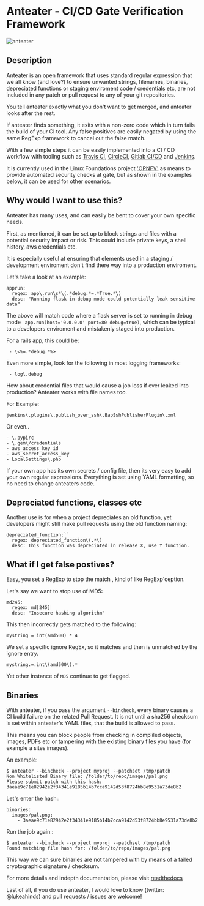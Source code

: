 # Anteater - CI/CD Gate Verification Framework

![anteater](http://i.imgur.com/BPvV3Gz.png)

Description
-----------

Anteater is an open framework that uses standard regular expression that we all
know (and love?) to ensure unwanted strings, filenames, binaries, depreciated
functions or staging enviroment code / credentials etc, are not included in any
patch or pull request to any of your git repositories.

You tell anteater exactly what you don't want to get merged, and anteater looks
after the rest.

If anteater finds something, it exits with a non-zero code which in turn fails
the build of your CI tool. Any false positives are easily negated by using the
same RegExp framework to cancel out the false match.

With a few simple steps it can be easily implemented into a CI / CD workflow
with tooling such as [Travis CI](https://travis-ci.org/), [CircleCI](https://circleci.com/), [Gitlab CI/CD](https://about.gitlab.com/features/gitlab-ci-cd/) and [Jenkins](https://jenkins.io/).

It is currently used in the Linux Foundations project ['OPNFV'](https://opnfv.org)
as means to provide automated security checks at gate, but as shown in the
examples below, it can be used for other scenarios.

Why would I want to use this?
-----------------------------

Anteater has many uses, and can easily be bent to cover your own specific needs.

First, as mentioned, it can be set up to block strings and files with a
potential security impact or risk. This could include private keys, a shell
history, aws credentials etc.

It is especially useful at ensuring that elements used in a staging /
development enviroment don't find there way into a production enviroment.

Let's take a look at an example:

```
apprun:
  regex: app\.run\s*\(.*debug.*=.*True.*\)
  desc: "Running flask in debug mode could potentially leak sensitive data"
```

The above will match code where a flask server is set to running in debug mode
`` app.run(host='0.0.0.0' port=80 debug=true)``, which can be typical to a
developers enviroment and mistakenly staged into production.

For a rails app, this could be:

`` - \<%=.*debug.*%>``

Even more simple, look for the following in most logging frameworks:

`` - log\.debug``

How about credential files that would cause a job loss if ever leaked into
production? Anteater works with file names too.

For Example:

``jenkins\.plugins\.publish_over_ssh\.BapSshPublisherPlugin\.xml``

Or even..

```
- \.pypirc
- \.gem\/credentials
- aws_access_key_id
- aws_secret_access_key
- LocalSettings\.php
```

If your own app has its own secrets / config file, then its very easy to
add your own regular expressions. Everything is set using YAML formatting,
so no need to change anteaters code.

Depreciated functions, classes etc
----------------------------------

Another use is for when a project depreciates an old function, yet developers
might still make pull requests using the old function naming:

```
depreciated_function:``
  regex: depreciated_function\(.*\)
  desc: This function was depreciated in release X, use Y function.
```

What if I get false postives?
-----------------------------

Easy, you set a RegExp to stop the match , kind of like RegExp'ception.

Let's say we want to stop use of MD5:

```
md245:
  regex: md[245]
  desc: "Insecure hashing algorithm"
```

This then incorrectly gets matched to the following:

``mystring = int(amd500) * 4``

We set a specific ignore RegEx, so it matches and then is unmatched by the
ignore entry.

``mystring.=.int\(amd500\).*``

Yet other instance of ``MD5`` continue to get flagged.

Binaries
--------

With anteater, if you pass the argument ``--bincheck``, every binary causes a
CI build failure on the related Pull Request. It is not until a sha256 checksum
is set within anteater's YAML files, that the build is allowed to pass.

This means you can block people from checking in compliled objects, images, PDFs
etc or tampering with the existing binary files you have (for example a sites
images).

An example:

```
$ anteater --bincheck --project myproj --patchset /tmp/patch
Non Whitelisted Binary file: /folder/to/repo/images/pal.png
Please submit patch with this hash: 3aeae9c71e82942e2f34341e9185b14b7cca9142d53f8724bb8e9531a73de8b2
```
Let's enter the hash::
```
binaries:
  images/pal.png:
    - 3aeae9c71e82942e2f34341e9185b14b7cca9142d53f8724bb8e9531a73de8b2
```
Run the job again::
```
$ anteater --bincheck --project myproj --patchset /tmp/patch
Found matching file hash for: /folder/to/repo/images/pal.png
```

This way we can sure binaries are not tampered with by means of a failed
cryptographic signature / checksum.

For more details and indepth documentation, please visit [readthedocs](http://anteater.readthedocs.io/en/latest/)

Last of all, if you do use anteater, I would love to know (twitter: @lukeahinds)
and pull requests / issues are welcome!
